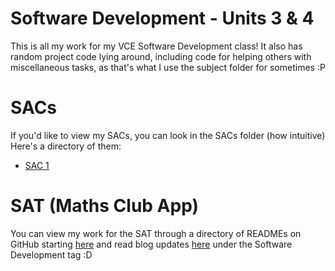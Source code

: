# Software Development - Units 3 & 4

This is all my work for my VCE Software Development class! It also has random project code lying around, including code
for helping others with miscellaneous tasks, as that's what I use the subject folder for sometimes :P

# SACs

If you'd like to view my SACs, you can look in the SACs folder (how intuitive) <br>
Here's a directory of them:

- [SAC 1](AOS2%20Programming/Code/SACs/SAC1%20Garv%20Shah/README.md)

# SAT (Maths Club App)

You can view my work for the SAT through a directory of READMEs on GitHub starting [here](SAT/README.md) and read
blog updates [here](https://garv-shah.notion.site/Garv-s-Blog-80ae26b22fd04677a0553fa668f6fc03) under the Software
Development tag :D
